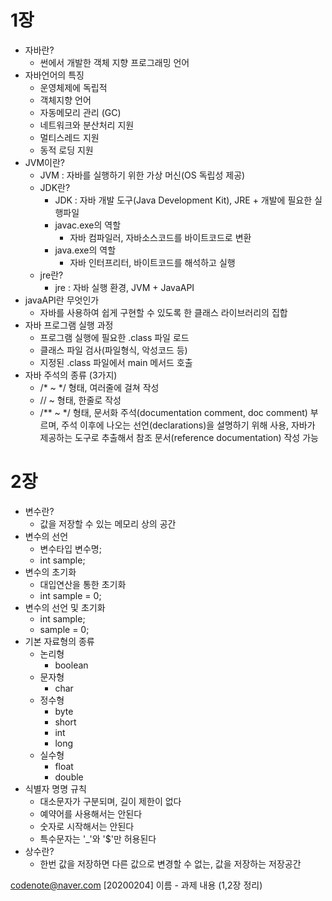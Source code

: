 
# 1장

- 자바란?
    - 썬에서 개발한 객체 지향 프로그래밍 언어
- 자바언어의 특징
    - 운영체제에 독립적
    - 객체지향 언어
    - 자동메모리 관리 (GC)
    - 네트워크와 분산처리 지원
    - 멀티스레드 지원
    - 동적 로딩 지원
- JVM이란?
    - JVM : 자바를 실행하기 위한 가상 머신(OS 독립성 제공)
    - JDK란?
        - JDK : 자바 개발 도구(Java Development Kit), JRE + 개발에 필요한 실행파일
        - javac.exe의 역할
            - 자바 컴파일러, 자바소스코드를 바이트코드로 변환
        - java.exe의 역할
            - 자바 인터프리터, 바이트코드를 해석하고 실행
    - jre란?
        - jre : 자바 실행 환경, JVM + JavaAPI
- javaAPI란 무엇인가
    -  자바를 사용하여 쉽게 구현할 수 있도록 한 클래스 라이브러리의 집합
- 자바 프로그램 실행 과정
    - 프로그램 실행에 필요한 .class 파일 로드
    - 클래스 파일 검사(파일형식, 악성코드 등)
    - 지정된 .class 파일에서 main 메서드 호출
- 자바 주석의 종류 (3가지)
    - /* ~ */ 형태, 여러줄에 걸쳐 작성
    - // ~  형태, 한줄로 작성
    - /** ~ */ 형태, 문서화 주석(documentation comment, doc comment) 부르며, 
      주석 이후에 나오는 선언(declarations)을 설명하기 위해 사용, 자바가 제공하는 도구로 추출해서 참조 문서(reference documentation) 작성 가능

# 2장

- 변수란?
    - 값을 저장할 수 있는 메모리 상의 공간
- 변수의 선언
    - 변수타입 변수명;
    - int sample;
- 변수의 초기화
    - 대입연산을 통한 초기화
    - int sample = 0;
- 변수의 선언 및 초기화
    - int sample;
    - sample = 0;
- 기본 자료형의 종류
    - 논리형
        - boolean
    - 문자형
        - char
    - 정수형
        - byte
        - short
        - int
        - long
    - 실수형
        - float
        - double
- 식별자 명명 규칙
    - 대소문자가 구분되며, 길이 제한이 없다
    - 예약어를 사용해서는 안된다
    - 숫자로 시작해서는 안된다
    - 특수문자는 '_'와 '$'만 허용된다
- 상수란?
    - 한번 값을 저장하면 다른 값으로 변경할 수 없는, 값을 저장하는 저장공간

codenote@naver.com
[20200204] 이름 - 과제 내용 (1,2장 정리)